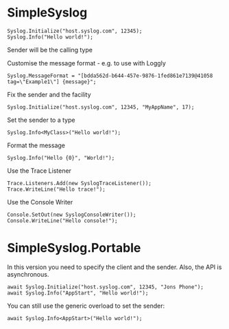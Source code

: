 SimpleSyslog
============

    Syslog.Initialize("host.syslog.com", 12345);
    Syslog.Info("Hello world!");
    
Sender will be the calling type

Customise the message format - e.g. to use with Loggly

    Syslog.MessageFormat = "[bdda562d-b644-457e-9876-1fed861e7139@41058 tag=\"Example1\"] {message}"; 
    
Fix the sender and the facility

    Syslog.Initialize("host.syslog.com", 12345, "MyAppName", 17);

Set the sender to a type

    Syslog.Info<MyClass>("Hello world!");
    
Format the message

    Syslog.Info("Hello {0}", "World!");
    
Use the Trace Listener
    
    Trace.Listeners.Add(new SyslogTraceListener());
    Trace.WriteLine("Hello trace!");
    
Use the Console Writer

    Console.SetOut(new SyslogConsoleWriter());
    Console.WriteLine("Hello console!");

SimpleSyslog.Portable
=====================

In this version you need to specify the client and the sender. Also, the API is asynchronous.

    await Syslog.Initialize("host.syslog.com", 12345, "Jons Phone");
    await Syslog.Info("AppStart", "Hello world!");
    
You can still use the generic overload to set the sender:

    await Syslog.Info<AppStart>("Hello world!");
